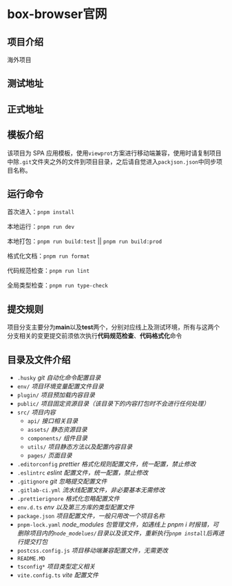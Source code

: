 # box-browser官网

## 项目介绍
海外项目

## 测试地址


## 正式地址



## 模板介绍

该项目为 SPA 应用模板，使用`viewprot`方案进行移动端兼容，使用时请复制项目中除`.git`文件夹之外的文件到项目目录，之后请自觉进入`packjson.json`中同步项目名称。

## 运行命令

首次进入：`pnpm install`

本地运行：`pnpm run dev`

本地打包：`pnpm run build:test` || `pnpm run build:prod`

格式化文档：`pnpm run format`

代码规范检查：`pnpm run lint`

全局类型检查：`pnpm run type-check`

## 提交规则

项目分支主要分为**main**以及**test**两个，分别对应线上及测试环境，所有与这两个分支相关的变更提交前须依次执行**代码规范检查**、**代码格式化**命令

## 目录及文件介绍

- `.husky` _git 自动化命令配置目录_
- `env/` _项目环境变量配置文件目录_
- `plugin/` _项目预加载内容目录_
- `public/` _项目固定资源目录（该目录下的内容打包时不会进行任何处理）_
- `src/` _项目内容_
  - `api/` _接口相关目录_
  - `assets/` _静态资源目录_
  - `components/` _组件目录_
  - `utils/` _项目静态方法以及配置内容目录_
  - `pages/` _页面目录_
- `.editorconfig` _prettier 格式化规则配置文件，统一配置，禁止修改_
- `.eslintrc` _eslint 配置文件，统一配置，禁止修改_
- `.gitignore` _git 忽略提交配置文件_
- `.gitlab-ci.yml` _流水线配置文件，非必要基本无需修改_
- `.prettierignore` _格式化忽略配置文件_
- `env.d.ts` _env 以及第三方库的类型配置文件_
- `package.json` _项目配置文件，一般只用改一个项目名称_
- `pnpm-lock.yaml` _node_modules 包管理文件，如遇线上 pnpm i 时报错，可删除项目内的`node_modelues/`目录以及该文件，重新执行`pnpm install`后再进行提交打包_
- `postcss.config.js` _项目移动端兼容配置文件，无需更改_
- `README.MD`
- `tsconfig*` _项目类型定义相关_
- `vite.config.ts` _vite 配置文件_
